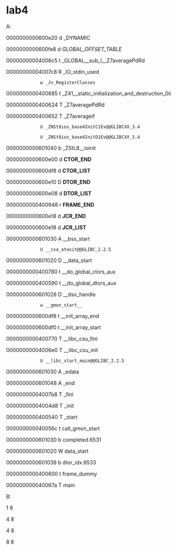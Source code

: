 # lab4

A:

0000000000600e20 d _DYNAMIC

0000000000600fe8 d _GLOBAL_OFFSET_TABLE_

00000000004006c5 t _GLOBAL__sub_I__Z7averagePdRd

00000000004007c8 R _IO_stdin_used

                 w _Jv_RegisterClasses

0000000000400685 t _Z41__static_initialization_and_destruction_0ii

0000000000400624 T _Z7averagePdRd

0000000000400652 T _Z7averageif

                 U _ZNSt8ios_base4InitC1Ev@@GLIBCXX_3.4

                 U _ZNSt8ios_base4InitD1Ev@@GLIBCXX_3.4

0000000000601040 b _ZStL8__ioinit

0000000000600e00 d __CTOR_END__

0000000000600df8 d __CTOR_LIST__

0000000000600e10 D __DTOR_END__

0000000000600e08 d __DTOR_LIST__

0000000000400948 r __FRAME_END__

0000000000600e18 d __JCR_END__

0000000000600e18 d __JCR_LIST__

0000000000601030 A __bss_start

                 U __cxa_atexit@@GLIBC_2.2.5

0000000000601020 D __data_start

0000000000400780 t __do_global_ctors_aux

0000000000400590 t __do_global_dtors_aux

0000000000601028 D __dso_handle

                 w __gmon_start__

0000000000600df8 t __init_array_end

0000000000600df0 t __init_array_start

0000000000400770 T __libc_csu_fini

00000000004006e0 T __libc_csu_init

                 U __libc_start_main@@GLIBC_2.2.5

0000000000601030 A _edata

0000000000601048 A _end

00000000004007b8 T _fini

00000000004004d8 T _init

0000000000400540 T _start

000000000040056c t call_gmon_start

0000000000601030 b completed.6531

0000000000601020 W data_start

0000000000601038 b dtor_idx.6533

0000000000400600 t frame_dummy

000000000040067a T main


B:

1 8

4 8

4 8

8 8



